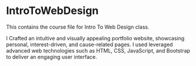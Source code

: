 # IntroToWebDesign
This contains the course file for Intro To Web Design class. 

I Crafted an intuitive and visually appealing portfolio website, showcasing personal, interest-driven, and cause-related pages. I used leveraged advanced web technologies such as HTML, CSS, JavaScript, and Bootstrap to deliver an engaging user interface.
